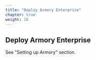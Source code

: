 ```yaml
---
title: "Deploy Armory Enterprise"
chapter: true
weight: 18
---
```


## Deploy Armory Enterprise

See "Setting up Armory" section.